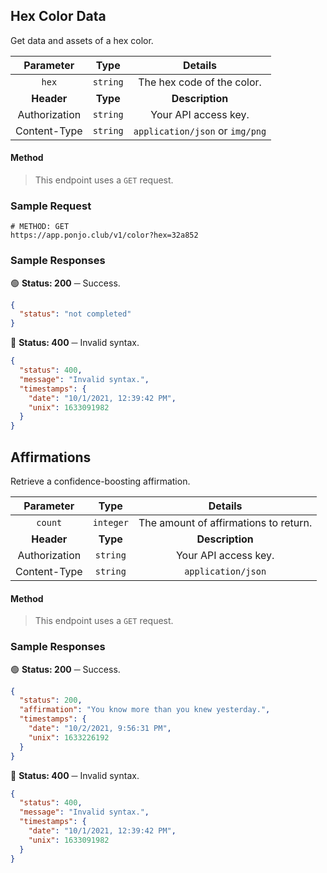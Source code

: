 ## Hex Color Data

Get data and assets of a hex color.

| **Parameter** | **Type** | **Details** |
| :---: | :---: | :---: | 
| `hex` | `string` | The hex code of the color. |
| **Header** | **Type** | **Description** |
| Authorization | `string` | Your API access key. |
| Content-Type | `string` | `application/json` or `img/png` |

#### Method
> This endpoint uses a `GET` request.

### Sample Request

```shell
# METHOD: GET
https://app.ponjo.club/v1/color?hex=32a852
```

### Sample Responses

🟢 **Status: 200** ─ Success.

```json
{
  "status": "not completed"
}
```
🔴 **Status: 400** ─ Invalid syntax.
```json
{
  "status": 400,
  "message": "Invalid syntax.",
  "timestamps": {
    "date": "10/1/2021, 12:39:42 PM",
    "unix": 1633091982
  }
}
```

## Affirmations

Retrieve a confidence-boosting affirmation.

| **Parameter** | **Type** | **Details** |
| :---: | :---: | :---: | 
| `count` | `integer` | The amount of affirmations to return. |
| **Header** | **Type** | **Description** |
| Authorization | `string` | Your API access key. |
| Content-Type | `string` | `application/json` |

#### Method
> This endpoint uses a `GET` request.

### Sample Responses

🟢 **Status: 200** ─ Success.

```json
{
  "status": 200,
  "affirmation": "You know more than you knew yesterday.",
  "timestamps": {
    "date": "10/2/2021, 9:56:31 PM",
    "unix": 1633226192
  }
}
```
🔴 **Status: 400** ─ Invalid syntax.
```json
{
  "status": 400,
  "message": "Invalid syntax.",
  "timestamps": {
    "date": "10/1/2021, 12:39:42 PM",
    "unix": 1633091982
  }
}
```
